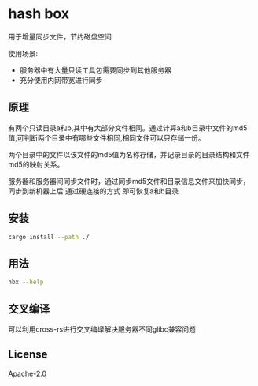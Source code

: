 # hash box

用于增量同步文件，节约磁盘空间

使用场景:

- 服务器中有大量只读工具包需要同步到其他服务器
- 充分使用内网带宽进行同步

## 原理

有两个只读目录a和b,其中有大部分文件相同。通过计算a和b目录中文件的md5值,可判断两个目录中有哪些文件相同,相同文件可以只存储一份。

两个目录中的文件以该文件的md5值为名称存储，并记录目录的目录结构和文件md5的映射关系。

服务器和服务器间同步文件时，通过同步md5文件和目录信息文件来加快同步，同步到新机器上后 通过硬连接的方式 即可恢复a和b目录

## 安装

```bash
cargo install --path ./
```

## 用法

```bash
hbx --help
```

## 交叉编译

可以利用cross-rs进行交叉编译解决服务器不同glibc兼容问题

## License

Apache-2.0